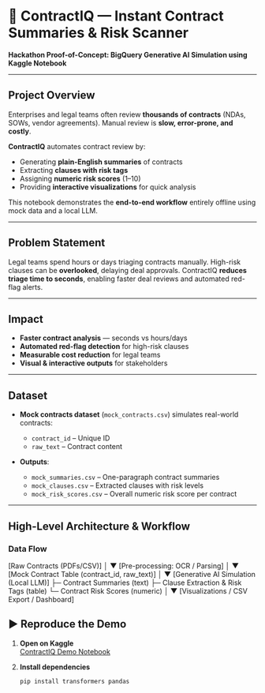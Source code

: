 # 📝 ContractIQ — Instant Contract Summaries & Risk Scanner

**Hackathon Proof-of-Concept: BigQuery Generative AI Simulation using Kaggle Notebook**

---

## **Project Overview**

Enterprises and legal teams often review **thousands of contracts** (NDAs, SOWs, vendor agreements). Manual review is **slow, error-prone, and costly**.  

**ContractIQ** automates contract review by:

- Generating **plain-English summaries** of contracts  
- Extracting **clauses with risk tags**  
- Assigning **numeric risk scores** (1–10)  
- Providing **interactive visualizations** for quick analysis  

This notebook demonstrates the **end-to-end workflow** entirely offline using mock data and a local LLM.

---

## **Problem Statement**

Legal teams spend hours or days triaging contracts manually. High-risk clauses can be **overlooked**, delaying deal approvals. ContractIQ **reduces triage time to seconds**, enabling faster deal reviews and automated red-flag alerts.

---

## **Impact**

- **Faster contract analysis** — seconds vs hours/days  
- **Automated red-flag detection** for high-risk clauses  
- **Measurable cost reduction** for legal teams  
- **Visual & interactive outputs** for stakeholders

---

## **Dataset**

- **Mock contracts dataset** (`mock_contracts.csv`) simulates real-world contracts:  
  - `contract_id` – Unique ID  
  - `raw_text` – Contract content  

- **Outputs**:  
  - `mock_summaries.csv` – One-paragraph contract summaries  
  - `mock_clauses.csv` – Extracted clauses with risk levels  
  - `mock_risk_scores.csv` – Overall numeric risk score per contract  

---

## **High-Level Architecture & Workflow**

### **Data Flow**

[Raw Contracts (PDFs/CSV)]
│
▼
[Pre-processing: OCR / Parsing]
│
▼
[Mock Contract Table (contract_id, raw_text)]
│
▼
[Generative AI Simulation (Local LLM)]
├─ Contract Summaries (text)
├─ Clause Extraction & Risk Tags (table)
└─ Contract Risk Scores (numeric)
│
▼
[Visualizations / CSV Export / Dashboard]

## ▶️ Reproduce the Demo
1. **Open on Kaggle**  
  [ContractIQ Demo Notebook](https://www.kaggle.com/code/nimitagurjar/contractiq-generative-ai-contract-summarizer)

2. **Install dependencies**  
   ```bash
   pip install transformers pandas
